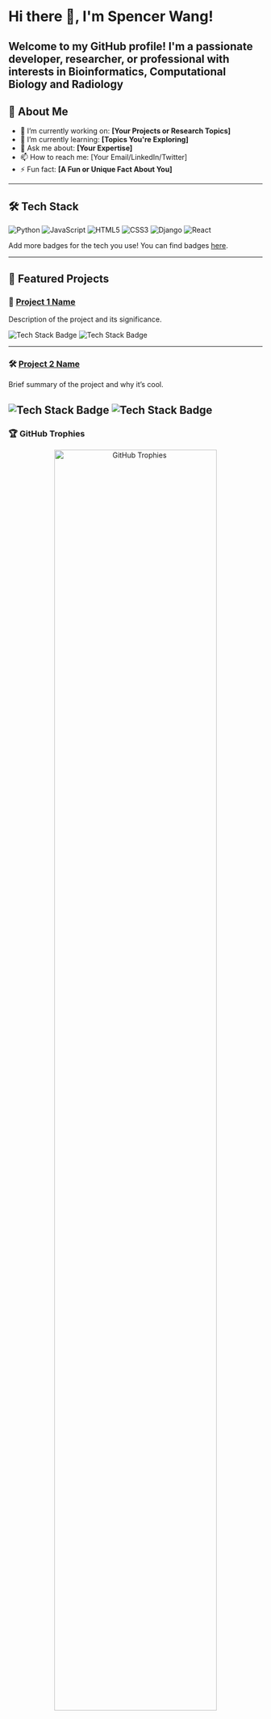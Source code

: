 # Hi there 👋, I'm Spencer Wang!
Welcome to my GitHub profile! I'm a passionate developer, researcher, or professional with interests in Bioinformatics, Computational Biology and Radiology
---

## 🚀 About Me

- 🔭 I’m currently working on: **[Your Projects or Research Topics]**
- 🌱 I’m currently learning: **[Topics You're Exploring]**
- 💬 Ask me about: **[Your Expertise]**
- 📫 How to reach me: [Your Email/LinkedIn/Twitter]
- ⚡ Fun fact: **[A Fun or Unique Fact About You]**

---

## 🛠️ Tech Stack

![Python](https://img.shields.io/badge/Python-3776AB?style=for-the-badge&logo=python&logoColor=white)
![JavaScript](https://img.shields.io/badge/JavaScript-F7DF1E?style=for-the-badge&logo=javascript&logoColor=black)
![HTML5](https://img.shields.io/badge/HTML5-E34F26?style=for-the-badge&logo=html5&logoColor=white)
![CSS3](https://img.shields.io/badge/CSS3-1572B6?style=for-the-badge&logo=css3&logoColor=white)
![Django](https://img.shields.io/badge/Django-092E20?style=for-the-badge&logo=django&logoColor=white)
![React](https://img.shields.io/badge/React-20232A?style=for-the-badge&logo=react&logoColor=61DAFB)

Add more badges for the tech you use! You can find badges [here](https://shields.io/).

---

## 🌟 Featured Projects

### 🚀 [Project 1 Name](https://github.com/yourusername/project1)
Description of the project and its significance.

![Tech Stack Badge](https://img.shields.io/badge/Tech-React-blue?style=for-the-badge)
![Tech Stack Badge](https://img.shields.io/badge/Status-Active-brightgreen?style=for-the-badge)

---

### 🛠️ [Project 2 Name](https://github.com/yourusername/project2)
Brief summary of the project and why it’s cool.

![Tech Stack Badge](https://img.shields.io/badge/Tech-Django-blue?style=for-the-badge)
![Tech Stack Badge](https://img.shields.io/badge/Status-In%20Development-orange?style=for-the-badge)
---

### 🏆 GitHub Trophies

<div align="center">
    <img src="https://github-profile-trophy.vercel.app/?username=yourusername&theme=radical&no-frame=true&row=1" alt="GitHub Trophies" style="width: 80%;">
</div>

---

### ✨ Profile Views

![Profile Views](https://komarev.com/ghpvc/?username=yourusername&color=blue&style=flat)

---

### 🤝 Let's Collaborate!

Feel free to reach out for collaboration or discussion about exciting projects! 😊

